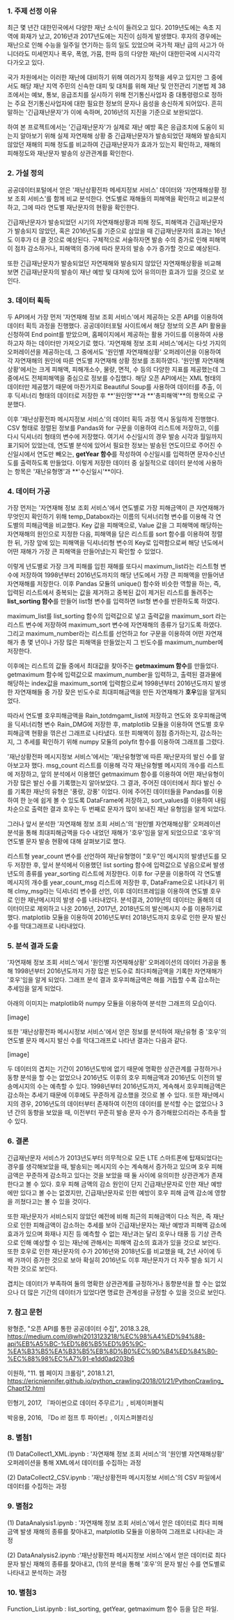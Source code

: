 <h3> 1. 주제 선정 이유 </h3>

최근 몇 년간 대한민국에서 다양한 재난 소식이 들려오고 있다. 2019년도에는 속초 지역에 화재가 났고, 2016년과 2017년도에는 지진이 심하게 발생했다. 후자의 경우에는 재난으로 인해 수능을 일주일 연기하는 등의 일도 있었으며 국가적 재난 급의 사고가 아니더라도 미세먼지나 폭우, 폭염, 가뭄, 한파 등의 다양한 재난이 대한민국에 시시각각 다가오고 있다.

국가 차원에서는 이러한 재난에 대비하기 위해 여러가지 정책을 세우고 있지만 그 중에서도 해당 재난 지역 주민의 신속한 대피 및 대처를 위해 재난 및 안전관리 기본법 제 38조에서는 예보, 통보, 응급조치를 실시하기 위해 전기통신사업자 중 대통령령으로 정하는 주요 전기통신사업자에 대한 필요한 정보의 문자나 음성을 송신하게 되어있다. 흔히 말하는 '긴급재난문자'가 이에 속하며, 2016년의 지진을 기준으로 보완되었다.

하여 본 프로젝트에서는 '긴급재난문자'가 실제로 재난 예방 혹은 응급조치에 도움이 되는지 알아보기 위해 실제 자연재해 상황 중 긴급재난문자가 발송되었던 재해와 발송되지 않았던 재해의 피해 정도를 비교하여 긴급재난문자가 효과가 있는지 확인하고, 재해의 피해정도와 재난문자 발송의 상관관계를 확인한다.


<h3> 2. 가설 정의 </h3>

공공데이터포털에서 얻은 '재난상황전파 메세지정보 서비스' 데이터와 '자연재해상황 정보 조회 서비스'를 함께 비교 분석한다. 연도별로 재해들의 피해액을 확인하고 비교분석하고, 그에 따라 연도별 재난문자의 현황을 확인한다.

긴급재난문자가 발송되었던 시기의 자연재해상황과 피해 정도, 피해액과 긴급재난문자가 발송되지 않았던, 혹은 2016년도를 기준으로 삼았을 때 긴급재난문자의 효과는 16년도 이후가 더 클 것으로 예상된다. 구체적으로 서술하자면 발송 수의 증가로 인해 피해액이 점차 감소하거나, 피해액의 증가에 따라 문자의 발송 수가 증가할 것으로 예상된다.

또한 긴급재난문자가 발송되었던 자연재해와 발송되지 않았던 자연재해상황을 비교해보면 긴급재난문자의 발송이 재난 예방 및 대처에 있어 유의미한 효과가 있을 것으로 보인다.

<h3> 3. 데이터 획득 </h3>

두 API에서 가장 먼저 '자연재해 정보 조회 서비스'에서 제공하는 오픈 API를 이용하여 데이터 획득 과정을 진행했다. 공공데이터포털 사이트에서 해당 정보의 오픈 API 활용을 신청하여 End point를 받았으며, 홈페이지에서 제공하는 활용 가이드를 이용하여 사용하고자 하는 데이터만 가져오기로 했다. '자연재해 정보 조회 서비스'에서는 다섯 가지의 오퍼레이션을 제공하는데, 그 중에서도 '원인별 자연재해상황' 오퍼레이션을 이용하여 각 자연재해의 원인에 따른 연도별 자연재해 상황 정보를 조회하였다. '원인별 자연재해상황'에서는 크게 피해액, 피해개소수, 물량, 면적, 수 등의 다양한 지표를 제공했는데 그 중에서도 전체피해액을 중심으로 정보를 수집했다. 해당 오픈 API에서는 XML 형태의 데이터만 제공했기 때문에 마찬가지로 Beautiful Soup를 사용하여 데이터를 추출, 이후 딕셔너리 형태의 데이터로 저장한 후 **'원인명'**과 **'총피해액'**의 항목으로 구분했다.

이후 '재난상황전파 메시지정보 서비스'의 데이터 획득 과정 역시 동일하게 진행했다. CSV 형태로 정렬된 정보를 Pandas와 for 구문을 이용하여 리스트에 저장하고, 이를 다시 딕셔너리 형태의 변수에 저장했다. 여기서 수신일시의 경우 발송 시각과 월일까지 표기되어 있었는데, 연도별 분석에 있어서 필요한 정보는 발송된 연도이므로 주어진 수신일시에서 연도만 빼오는, **getYear 함수**를 작성하여 수신일시를 입력하면 문자수신년도를 출력하도록 만들었다. 이렇게 저장한 데이터 중 실질적으로 데이터 분석에 사용하는 항목은 '재난유형명'과 **'수신일시'**이다.


<h3> 4. 데이터 가공 </h3>

가장 먼저는 '자연재해 정보 조회 서비스'에서 연도별로 가장 피해금액이 큰 자연재해가 무엇인지 확인하기 위해 temp_Databox라는 이름의 딕셔너리형 변수를 이용해 각 연도별의 피해금액을 비교했다. Key 값을 피해액으로, Value 값을 그 피해액에 해당하는 자연재해의 원인으로 지정한 다음, 피해액을 담은 리스트를 sort 함수를 이용하여 정렬한 뒤, 가장 앞에 있는 피해액을 딕셔너리형 변수의 Key로 입력함으로써 해당 년도에서 어떤 재해가 가장 큰 피해액을 만들어냈는지 확인할 수 있었다.

이렇게 년도별로 가장 크게 피해를 입힌 재해를 또다시 maximum_list라는 리스트형 변수에 저장하여 1998년부터 2016년도까지의 해당 년도에서 가장 큰 피해액을 만들어낸 자연재해를 저장한다. 이후 Pandas 모듈의 unique() 함수와 비슷한 역할을 하는, 즉, 입력된 리스트에서 중복되는 값을 제거하고 중복된 값이 제거된 리스트를 돌려주는 **list_sorting 함수**를 만들어 list형 변수를 입력하면 list형 변수를 반환하도록 하였다.

maximum_list를 list_sorting 함수의 입력값으로 넣고 출력값을 maximum_sort 라는 리스트 변수에 저장하여 maximum_sort 변수에 자연재해의 종류가 담기도록 하였다. 그리고 maximum_number라는 리스트를 선언하고 for 구문을 이용하여 어떤 자연재해가 총 몇 년이나 가장 많은 피해액을 만들었는지 그 빈도수를 maximum_number에 저장한다.

이후에는 리스트의 값들 중에서 최대값을 찾아주는 **getmaximum 함수**를 만들었다. getmaximum 함수에 입력값으로 maximum_number을 입력하고, 출력된 결과물에 해당하는 index값을 maximum_sort에 입력함으로써 1998년부터 2016년도까지 발생한 자연재해들 중 가장 잦은 빈도수로 최대피해금액을 만든 자연재해가 **호우**임을 알게되었다.

따라서 연도별 호우피해금액을 Rain_totdmgamt_list에 저장하고 연도와 호우피해금액을 딕셔너리형 변수 Rain_DMG에 저장한 후, matplotlib 모듈을 이용하여 연도별 호우피해금액 현황을 꺾은선 그래프로 나타냈다. 또한 피해액이 점점 증가하는지, 감소하는지, 그 추세를 확인하기 위해 numpy 모듈의 polyfit 함수를 이용하여 그래프를 그렸다.

'재난상황전파 메시지정보 서비스'에서는 '재난유형명'에 따른 재난문자의 발신 수를 알아보고자 했다. msg_count 리스트를 이용해 각각 재난유형별 메시지의 개수를 리스트에 저장하고, 앞의 분석에서 이용했던 getmaximum 함수를 이용하여 어떤 재난유형이 가장 많은 발신 수를 기록했는지 알아보았다. 그 결과, 주어진 데이터에서 최다 발신 수를 기록한 재난의 유형은 '풍랑, 강풍' 이었다. 이에 주어진 데이터들을 Pandas를 이용하여 한 눈에 쉽게 볼 수 있도록 DataFrame에 저장하고, sort_values를 이용하여 내림차순으로 출력한 결과 호우는 두 번째로 문자가 많이 보내진 재난 유형임을 알게 되었다.

그러나 앞서 분석한 '자연재해 정보 조회 서비스'의 '원인별 자연재해상황' 오퍼레이션 분석을 통해 최대피해금액을 다수 내었던 재해가 '호우'임을 알게 되었으므로 '호우'의 연도별 문자 발송 현황에 대해 살펴보기로 했다.

리스트형 year_count 변수를 선언하여 재난유형명이 "호우"인 메시지의 발생년도를 모두 저장한 후, 앞서 분석에서 이용했던 list sorting 함수에 입력값으로 넣음으로써 발생년도의 종류를 year_sorting 리스트에 저장한다. 이후 for 구문을 이용하여 각 연도별 메시지의 개수를 year_count_msg 리스트에 저장한 후, DataFrame으로 나타내기 위해 clmy_msg라는 딕셔너리 변수를 선언, 이후 데이터프레임을 이용하여 연도별 호우로 인한 재난메시지의 발생 수를 나타내었다. 분석결과, 2019년의 데이터는 올해의 데이터이므로 제외하고 나온 2016년, 2017년, 2018년도의 발신메시지 수를 이용하기로 했다. matplotlib 모듈을 이용하여 2016년도부터 2018년도까지 호우로 인한 문자 발신 수를 막대그래프로 나타내었다.


<h3> 5. 분석 결과 도출 </h3>

'자연재해 정보 조회 서비스'에서 '원인별 자연재해상황' 오퍼레이션의 데이터 가공을 통해 1998년부터 2016년도까지 가장 많은 빈도수로 최다피해금액을 기록한 자연재해가 '호우'임을 알게 되었다. 그래프 분석 결과 호우피해금액은 해를 거듭할 수록 감소하는 추세임을 알게 되었다.

아래의 이미지는 matplotlib와 numpy 모듈을 이용하여 분석한 그래프의 모습이다.

[image]

또한 '재난상황전파 메시시정보 서비스'에서 얻은 정보를 분석하여 재난유형 중 '호우'의 연도별 문자 메시지 발신 수를 막대그래프로 나타낸 결과는 다음과 같다.

[image]

두 데이터의 겹치는 기간이 2016년도밖에 없기 때문에 명확한 상관관계를 규정하거나 동향 분석을 할 수는 없었으나 2016년도 이후의 호우 피해금액과 2016년도 이전의 발송메시지의 수는 예측할 수 있다. 1998년부터 2016년도까지, 계속해서 호우피해금액은 감소하는 추세기 때문에 이후에도 꾸준하게 감소했을 것으로 볼 수 있다. 또한 재난메시지의 경우, 2016년도의 데이터부터 존재하여 이전의 데이터를 분석할 수는 없었으나 3년 간의 동향을 보았을 때, 이전부터 꾸준히 발송 문자 수가 증가해왔으리라는 추측을 할 수 있다.


<h3> 6. 결론 </h3>

긴급재난문자 서비스가 2013년도부터 의무적으로 모든 LTE 스마트폰에 탑재되었다는 경우를 생각해보았을 때, 발송되는 메시지의 수는 계속해서 증가하고 있으며 호우 피해금액은 꾸준하게 감소하고 있다는 것을 보았을 때 둘 사이에 유의미한 상관관계가 존재한다고 볼 수 있다. 호우 피해 금액의 감소 원인이 단지 긴급재난문자로 인한 재난 예방에만 있다고 볼 수는 없겠지만, 긴급재난문자로 인한 예방이 호우 피해 금액 감소에 영향을 끼쳤다고는 볼 수 있을 것이다.

또한 재난문자가 서비스되지 않았던 예전에 비해 최근의 피해금액이 다소 적은, 즉 재난으로 인한 피해금액이 감소하는 추세를 보아 긴급재난문자는 재난 예방과 피해액 감소에 효과가 있으며 화재나 지진 등 예측할 수 없는 재난과는 달리 호우나 태풍 등 기상 관측으로 인해 예상할 수 있는 재난에 관해서는 피해액 감소의 효과가 있을 것으로 보인다. 또한 호우로 인한 재난문자의 수가 2016년와 2018년도를 비교했을 때, 2년 사이에 두 배 가까이 증가한 것으로 보아 확실히 2016년도 이후 재난문자가 더 자주 발송 되기 시작한 것으로 보인다.

겹치는 데이터가 부족하여 둘의 명확한 상관관계를 규정하거나 동향분석을 할 수는 없었으나 더 많은 기간의 데이터가 있었다면 명료한 관계성을 규정할 수 있을 것으로 보인다.


<h3> 7. 참고 문헌 </h3>

왕형준, "오픈 API를 통한 공공데이터 수집", 2018.3.28, https://medium.com/@whj2013123218/%EC%98%A4%ED%94%88-api%EB%A5%BC-%ED%86%B5%ED%95%9C-%EA%B3%B5%EA%B3%B5%EB%8D%B0%EC%9D%B4%ED%84%B0-%EC%88%98%EC%A7%91-e1dd0ad203b6

이원하, "11. 웹 페이지 크롤링", 2018.1.21, https://ericnjennifer.github.io/python_crawling/2018/01/21/PythonCrawling_Chapt12.html

민형기, 2017, 『파이썬으로 데이터 주무르기』, 비제이퍼블릭

박응용, 2016, 『Do it! 점프 투 파이썬』, 이지스퍼블리싱


<h3> 8. 별첨1 </h3>

(1) DataCollect1_XML.ipynb : '자연재해 정보 조회 서비스'의 '원인별 자연재해상황' 오퍼레이션을 통해 XML에서 데이터를 수집하는 과정

(2) DataCollect2_CSV.ipynb : '재난상황전파 메시지정보 서비스'의 CSV 파일에서 데이터를 수집하는 과정


<h3> 9. 별첨2 </h3>

(1) DataAnalysis1.ipynb : '자연재해 정보 조회 서비스'에서 얻은 데이터로 최다 피해금액 발생 재해의 종류를 찾아내고, matplotlib 모듈을 이용하여 그래프로 나타내는 과정

(2) DataAnalysis2.ipynb :'재난상황전파 메시지정보 서비스'에서 얻은 데이터로 최다 문자 발신 재해의 종류를 찾아내고, (1)의 분석을 통해 '호우'의 문자 발신 수를 연도별로 나타내고 분석하는 과정


<h3> 10. 별첨3 </h3>
Function_List.ipynb : list_sorting, getYear, getmaximum 함수 등을 담은 파일.
